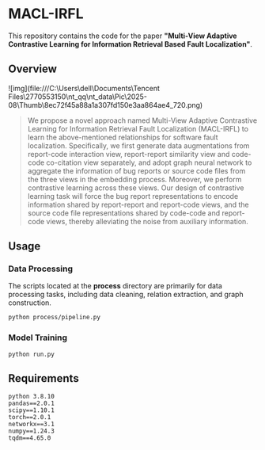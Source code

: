 
# MACL-IRFL

This repository contains the code for the paper **"Multi-View Adaptive Contrastive Learning for Information Retrieval Based Fault Localization"**.

## Overview

![img](file:///C:\Users\dell\Documents\Tencent Files\2770553150\nt_qq\nt_data\Pic\2025-08\Thumb\8ec72f45a88a1a307fd150e3aa864ae4_720.png)
> We propose a novel approach named Multi-View Adaptive Contrastive Learning for Information Retrieval Fault Localization (MACL-IRFL) to learn the above-mentioned relationships for software fault localization. Specifically, we first generate data augmentations from report-code interaction view, report-report similarity view and code-code co-citation view separately, and adopt graph neural network to aggregate the information of bug reports or source code files from the three views in the embedding process. Moreover, we perform contrastive learning across these views. Our design of contrastive learning task will force the bug report representations to encode information shared by report-report and report-code views, and the source code file representations shared by code-code and report-code views, thereby alleviating the noise from auxiliary information.

## Usage

### Data Processing

The scripts located at the **process** directory are primarily for data processing tasks, including data cleaning, relation extraction, and graph construction.

```bash
python process/pipeline.py
```

### Model Training

```
python run.py
```

## Requirements

```
python 3.8.10
pandas==2.0.1
scipy==1.10.1
torch==2.0.1
networkx==3.1
numpy==1.24.3
tqdm==4.65.0
```

